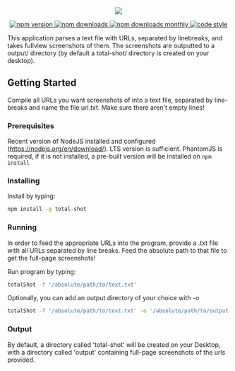 <div align="center">
<img width="auto" height="auto" src="https://s3-us-west-2.amazonaws.com/andrew-sadowski-images/TotalShot_TextOnly_Logo.png">
</div>
<p align="center">
  <a href="https://www.npmjs.com/package/total-shot">
    <img src="https://img.shields.io/npm/v/total-shot.svg?style=flat-square" alt="npm version">
  </a>
    <a href="https://www.npmjs.com/package/total-shot">
    <img src="https://img.shields.io/npm/dt/total-shot.svg?style=flat-square" alt="npm downloads">
  </a>
  <a href="https://www.npmjs.com/package/total-shot">
    <img src="https://img.shields.io/npm/dm/total-shot.svg?style=flat-square" alt="npm downloads monthly">
  </a>
  <a href="https://github.com/prettier/prettier">
    <img src="https://img.shields.io/badge/code_style-prettier-ff69b4.svg?style=flat-square" alt="code style" />
  </a>
</p>

This application parses a text file with URLs, separated by linebreaks, and takes fullview screenshots of them. The screenshots are outputted to a output/ directory (by default a total-shot/ directory is created on your desktop).

## Getting Started

Compile all URLs you want screenshots of into a text file, separated by line-breaks and name the file url.txt. Make sure there aren't empty lines!

### Prerequisites

Recent version of NodeJS installed and configured (https://nodejs.org/en/download/). LTS version is sufficient. PhantomJS is required, if it is not installed, a pre-built version will be installed on `npm install`

### Installing

Install by typing:

```bash
npm install -g total-shot
```

### Running

In order to feed the appropriate URLs into the program, provide a .txt file with all URLs separated by line breaks. Feed the absolute path to that file to get the full-page screenshots!

Run program by typing:

```bash
totalShot -f '/absolute/path/to/text.txt'
```

Optionally, you can add an output directory of your choice with -o

```bash
totalShot -f '/absolute/path/to/text.txt' -o '/absolute/path/to/output'
```

### Output

By default, a directory called 'total-shot' will be created on your Desktop, with a directory called 'output' containing full-page screenshots of the urls provided.
